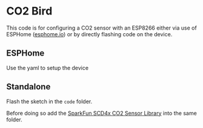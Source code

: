 # CO2 Bird 

This code is for configuring a CO2 sensor with an ESP8266 either via use of ESPHome ([esphome.io](https://esphome.io/)) or by directly flashing code on the device.

## ESPHome

Use the yaml to setup the device

## Standalone
Flash the sketch in the `code` folder.

Before doing so add the [SparkFun SCD4x CO2 Sensor Library](https://github.com/sparkfun/SparkFun_SCD4x_Arduino_Library) into the same folder.